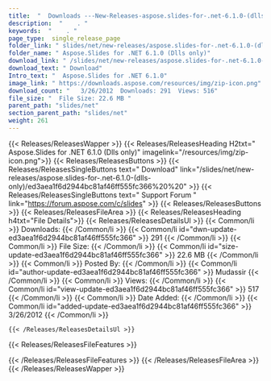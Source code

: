 ```yaml
---
title:  "  Downloads ---New-Releases-aspose.slides-for-.net-6.1.0-(dlls-only) . " 
description:  "    . " 
keywords:  "    . " 
page_type:  single_release_page
folder_link: " slides/net/new-releases/aspose.slides-for-.net-6.1.0-(dlls-only)/"
folder_name: " Aspose.Slides for .NET 6.1.0 (Dlls only)"
download_link: " /slides/net/new-releases/aspose.slides-for-.net-6.1.0-(dlls-only)/ed3aea1f6d2944bc81af46ff555fc366"
download_text: " Download"
Intro_text: "  Aspose.Slides for .NET 6.1.0"
image_link: " https://downloads.aspose.com/resources/img/zip-icon.png"
download_count: "   3/26/2012  Downloads: 291  Views: 516"
file_size: "  File Size: 22.6 MB "
parent_path: "slides/net"
section_parent_path: "slides/net"
weight: 261 
---
```


{{< Releases/ReleasesWapper >}}
  {{< Releases/ReleasesHeading H2txt=" Aspose.Slides for .NET 6.1.0 (Dlls only)" imagelink="/resources/img/zip-icon.png">}}
  {{< Releases/ReleasesButtons >}}
    {{< Releases/ReleasesSingleButtons text=" Download" link="/slides/net/new-releases/aspose.slides-for-.net-6.1.0-(dlls-only)/ed3aea1f6d2944bc81af46ff555fc366%20%20" >}}
    {{< Releases/ReleasesSingleButtons text=" Support Forum " link="https://forum.aspose.com/c/slides" >}}
  {{< Releases/ReleasesButtons >}}
  {{< Releases/ReleasesFileArea >}}
    {{< Releases/ReleasesHeading h4txt="File Details">}}
    {{< Releases/ReleasesDetailsUl >}}
            {{< Common/li  >}} Downloads: {{< /Common/li >}} 
      {{< Common/li id="dwn-update-ed3aea1f6d2944bc81af46ff555fc366" >}} 291 {{< /Common/li >}} 
      {{< Common/li  >}} File Size: {{< /Common/li >}} 
      {{< Common/li id="size-update-ed3aea1f6d2944bc81af46ff555fc366" >}} 22.6 MB {{< /Common/li >}} 
      {{< Common/li  >}} Posted By: {{< /Common/li >}} 
      {{< Common/li id="author-update-ed3aea1f6d2944bc81af46ff555fc366" >}} Mudassir {{< /Common/li >}} 
      {{< Common/li  >}} Views: {{< /Common/li >}} 
      {{< Common/li id="view-update-ed3aea1f6d2944bc81af46ff555fc366" >}} 517 {{< /Common/li >}} 
      {{< Common/li  >}} Date Added: {{< /Common/li >}} 
      {{< Common/li id="added-update-ed3aea1f6d2944bc81af46ff555fc366" >}} 3/26/2012 {{< /Common/li >}} 

    {{< /Releases/ReleasesDetailsUl >}}

  {{< Releases/ReleasesFileFeatures >}}
      
  {{< /Releases/ReleasesFileFeatures >}}
 {{< /Releases/ReleasesFileArea >}}
{{< /Releases/ReleasesWapper >}}


